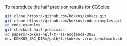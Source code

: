 To reproduce the half precision results for CGSolve:
```bash
git clone https://github.com/kokkos/kokkos.git
git clone https://github.com/kokkos/code-examples.git
cd code-examples
git checkout half-precision
cd papers/kokkos-half-t-rse-escience-2022
env KOKKOS_SRC_DIR=/path/to/kokkos ./run_benchmark.sh
```